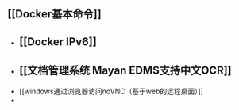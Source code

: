 ## [[Docker基本命令]]
- ## [[Docker IPv6]]
- ## [[文档管理系统 Mayan EDMS支持中文OCR]]
- [[windows通过浏览器访问noVNC（基于web的远程桌面）]]
-